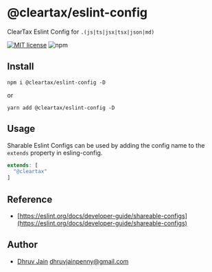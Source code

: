 # @cleartax/eslint-config

ClearTax Eslint Config for `.(js|ts|jsx|tsx|json|md)`

[![MIT license](https://img.shields.io/badge/License-MIT-blue.svg)](https://lbesson.mit-license.org/)
![npm](https://img.shields.io/npm/v/@cleartax/eslint-config?color=green&style=flat-square)

## Install

`npm i @cleartax/eslint-config -D`

or

`yarn add @cleartax/eslint-config -D`

## Usage

Sharable Eslint Configs can be used by adding the config name to the `extends` property in esling-config.

```js
extends: [
  "@cleartax"
]
```

## Reference

- [https://eslint.org/docs/developer-guide/shareable-configs](https://eslint.org/docs/developer-guide/shareable-configs)

## Author

- [Dhruv Jain](https://github.com/maddhruv) <dhruvjainpenny@gmail.com>
